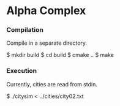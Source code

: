 Alpha Complex
=============

### Compilation

Compile in a separate directory.

  $ mkdir build
  $ cd build
  $ cmake ..
  $ make

### Execution

Currently, cities are read from stdin.

  $ ./citysim < ../cities/city02.txt
